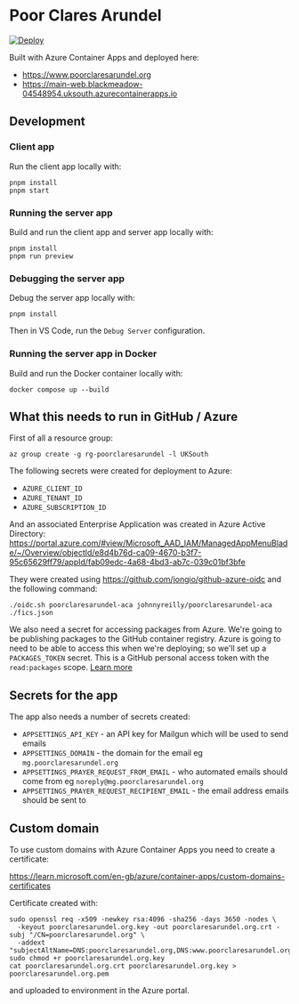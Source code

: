 # Poor Clares Arundel

[![Deploy](https://github.com/johnnyreilly/poorclaresarundel-aca/actions/workflows/deploy.yaml/badge.svg)](https://github.com/johnnyreilly/poorclaresarundel-aca/actions/workflows/deploy.yaml)

Built with Azure Container Apps and deployed here:

- https://www.poorclaresarundel.org
- https://main-web.blackmeadow-04548954.uksouth.azurecontainerapps.io

## Development

### Client app

Run the client app locally with:

```shell
pnpm install
pnpm start
```

### Running the server app

Build and run the client app and server app locally with:

```shell
pnpm install
pnpm run preview
```

### Debugging the server app

Debug the server app locally with:

```shell
pnpm install
```

Then in VS Code, run the `Debug Server` configuration.

### Running the server app in Docker

Build and run the Docker container locally with:

```shell
docker compose up --build
```

## What this needs to run in GitHub / Azure

First of all a resource group:

```shell
az group create -g rg-poorclaresarundel -l UKSouth
```

The following secrets were created for deployment to Azure:

- `AZURE_CLIENT_ID`
- `AZURE_TENANT_ID`
- `AZURE_SUBSCRIPTION_ID`

And an associated Enterprise Application was created in Azure Active Directory: https://portal.azure.com/#view/Microsoft_AAD_IAM/ManagedAppMenuBlade/~/Overview/objectId/e8d4b76d-ca09-4670-b3f7-95c65629ff79/appId/fab09edc-4a68-4bd3-ab7c-039c01bf3bfe

They were created using https://github.com/jongio/github-azure-oidc and the following command:

```
./oidc.sh poorclaresarundel-aca johnnyreilly/poorclaresarundel-aca ./fics.json
```

We also need a secret for accessing packages from Azure. We're going to be publishing packages to the GitHub container registry. Azure is going to need to be able to access this when we're deploying; so we'll set up a `PACKAGES_TOKEN` secret. This is a GitHub personal access token with the `read:packages` scope. [Learn more](https://docs.github.com/en/authentication/keeping-your-account-and-data-secure/creating-a-personal-access-token)

## Secrets for the app

The app also needs a number of secrets created:

- `APPSETTINGS_API_KEY` - an API key for Mailgun which will be used to send emails
- `APPSETTINGS_DOMAIN` - the domain for the email eg `mg.poorclaresarundel.org`
- `APPSETTINGS_PRAYER_REQUEST_FROM_EMAIL` - who automated emails should come from eg `noreply@mg.poorclaresarundel.org`
- `APPSETTINGS_PRAYER_REQUEST_RECIPIENT_EMAIL` - the email address emails should be sent to

## Custom domain

To use custom domains with Azure Container Apps you need to create a certificate:

https://learn.microsoft.com/en-gb/azure/container-apps/custom-domains-certificates

Certificate created with:

```shell
sudo openssl req -x509 -newkey rsa:4096 -sha256 -days 3650 -nodes \
  -keyout poorclaresarundel.org.key -out poorclaresarundel.org.crt -subj "/CN=poorclaresarundel.org" \
  -addext "subjectAltName=DNS:poorclaresarundel.org,DNS:www.poorclaresarundel.org,IP:20.49.157.17"
sudo chmod +r poorclaresarundel.org.key
cat poorclaresarundel.org.crt poorclaresarundel.org.key > poorclaresarundel.org.pem
```

and uploaded to environment in the Azure portal.
